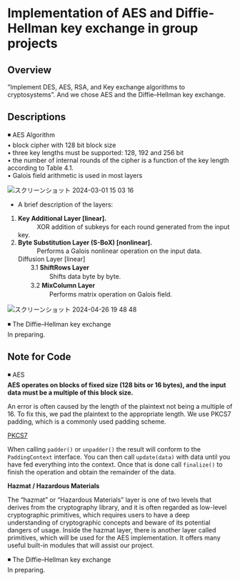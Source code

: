 # Implementation of AES and Diffie-Hellman key exchange in group projects

## Overview

”Implement DES, AES, RSA, and Key exchange algorithms to cryptosystems”. And we chose AES and the Diffie–Hellman key exchange.

## Descriptions

◾️ AES Algorithm\
• block cipher with 128 bit block size
\
• three key lengths must be supported: 128, 192 and 256 bit
\
• the number of internal rounds of the cipher is a function of the key length according to Table 4.1.
\
• Galois field arithmetic is used in most layers

![スクリーンショット 2024-03-01 15 03 16](https://github.com/group-project-for-cryptography/CSCI663_group_d_2/assets/58361623/751b03b1-5e45-47e7-a65b-87f34e227262)

- A brief description of the layers: 
1.	**Key Additional Layer [linear].**\
　　　XOR addition of subkeys for each round generated from the input key. 
2. **Byte Substitution Layer (S-BoX) [nonlinear].**\
　　　Performs a Galois nonlinear operation on the input data.\
Diffusion Layer [linear]\
　　3.1 **ShiftRows Layer**\
　　　　　Shifts data byte by byte.\
　　3.2 **MixColumn Layer**\
　　　　　Performs matrix operation on Galois field.

![スクリーンショット 2024-04-26 19 48 48](https://github.com/group-project-for-cryptography/CSCI663_group_d_2/assets/58361623/da29fd7b-8f60-4de4-a993-1eec9060c9d4)

◾️ The Diffie–Hellman key exchange\
In preparing.

## Note for Code

◾️ AES\
**AES operates on blocks of fixed size (128 bits or 16 bytes), and the input data must be a multiple of this block size.**

An error is often caused by the length of the plaintext not being a multiple of 16. To fix this, we pad the plaintext to the appropriate length. We use PKCS7 padding, which is a commonly used padding scheme.

[PKCS7](https://cryptography.io/en/latest/hazmat/primitives/padding/#cryptography.hazmat.primitives.padding.PKCS7.unpadder)

When calling `padder()` or `unpadder()` the result will conform to the `PaddingContext` interface. You can then call `update(data)` with data until you have fed everything into the context. Once that is done call `finalize()` to finish the operation and obtain the remainder of the data.

**Hazmat / Hazardous Materials**

The “hazmat” or “Hazardous Materials” layer is one of two levels that derives from the cryptography library, and it is often regarded as low-level cryptographic primitives, which requires users to have a deep understanding of cryptographic concepts and beware of its potential dangers of usage. Inside the hazmat layer, there is another layer called primitives, which will be used for the AES implementation. It offers many useful built-in modules that will assist our project.

◾️ The Diffie–Hellman key exchange\
In preparing.

